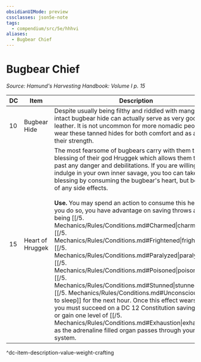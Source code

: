 ```yaml
---
obsidianUIMode: preview
cssclasses: json5e-note
tags:
  - compendium/src/5e/hhhvi
aliases:
  - Bugbear Chief
---
```

# Bugbear Chief
*Source: Hamund's Harvesting Handbook: Volume I p. 15* 

| DC | Item | Description | Value | Weight | Crafting |
|----|------|-------------|-------|--------|----------|
| 10 | Bugbear Hide | Despite usually being filthy and riddled with mange, an intact bugbear hide can actually serve as very good leather. It is not uncommon for more nomadic people to wear these tanned hides for both comfort and as a sign of their strength. | 8 sp | 13 lb | — |
| 15 | Heart of Hruggek | The most fearsome of bugbears carry with them the blessing of their god Hruggek which allows them to surge past any danger and debilitations. If you are willing to indulge in your own inner savage, you too can take this blessing by consuming the bugbear's heart, but beware of any side effects.<br /><br />**Use.** You may spend an action to consume this heart. If you do so, you have advantage on saving throws against being [[/5. Mechanics/Rules/Conditions.md#Charmed\|charmed]], [[/5. Mechanics/Rules/Conditions.md#Frightened\|frightened]], [[/5. Mechanics/Rules/Conditions.md#Paralyzed\|paralyzed]], [[/5. Mechanics/Rules/Conditions.md#Poisoned\|poisoned]], [[/5. Mechanics/Rules/Conditions.md#Stunned\|stunned]], or [[/5. Mechanics/Rules/Conditions.md#Unconscious\|put to sleep]] for the next hour. Once this effect wears off, you must succeed on a DC 12 Constitution saving throw or gain one level of [[/5. Mechanics/Rules/Conditions.md#Exhaustion\|exhaustion]] as the adrenaline filled organ passes through your system. | 1 gp | 6 lb | — |
^dc-item-description-value-weight-crafting
